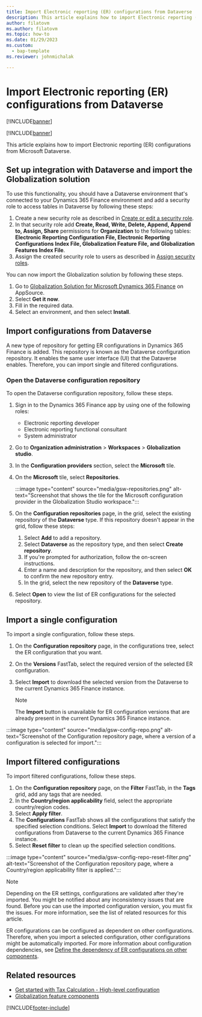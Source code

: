 ```yaml
---
title: Import Electronic reporting (ER) configurations from Dataverse
description: This article explains how to import Electronic reporting (ER) configurations from Microsoft Dataverse.
author: filatovm
ms.author: filatovm
ms.topic: how-to
ms.date: 01/29/2023
ms.custom: 
  - bap-template
ms.reviewer: johnmichalak

---
```


# Import Electronic reporting (ER) configurations from Dataverse

[!INCLUDE[banner](../../../includes/banner.md)]

[!INCLUDE[banner](../../../includes/rsc-to-gsw-banner.md)]

This article explains how to import Electronic reporting (ER) configurations from Microsoft Dataverse.

## Set up integration with Dataverse and import the Globalization solution

To use this functionality, you should have a Dataverse environment that's connected to your Dynamics 365 Finance environment and add a security role to access tables in Dataverse by following these steps:

1. Create a new security role as described in [Create or edit a security role](/power-platform/admin/create-edit-security-role).
2. In that security role add **Create, Read, Write, Delete, Append, Append to, Assign, Share** permissions for **Organization** to the following tables: **Electronic Reporting Configuration File, Electronic Reporting Configurations Index File, Globalization Feature File, and Globalization Features Index File**. 
3. Assign the created security role to users as described in [Assign security roles](/power-platform/admin/assign-security-roles). 

You can now import the Globalization solution by following these steps.

1. Go to [Globalization Solution for Microsoft Dynamics 365 Finance](https://appsource.microsoft.com/product/dynamics-crm/mscrm.d365-globalizationartifacts-preview?flightCodes=a0bc3ba0711a4558bf3a2932a66dc11d) on AppSource.
1. Select **Get it now**.
1. Fill in the required data.
1. Select an environment, and then select **Install**.

## Import configurations from Dataverse

A new type of repository for getting ER configurations in Dynamics 365 Finance is added. This repository is known as the Dataverse configuration repository. It enables the same user interface (UI) that the Dataverse enables. Therefore, you can import single and filtered configurations.

### Open the Dataverse configuration repository

To open the Dataverse configuration repository, follow these steps.

1. Sign in to the Dynamics 365 Finance app by using one of the following roles:

    - Electronic reporting developer
    - Electronic reporting functional consultant
    - System administrator

1. Go to **Organization administration** \> **Workspaces** \> **Globalization studio**.
1. In the **Configuration providers** section, select the **Microsoft** tile.
1. On the **Microsoft** tile, select **Repositories**.

    :::image type="content" source="media/gsw-repositories.png" alt-text="Screenshot that shows the tile for the Microsoft configuration provider in the Globalization Studio workspace.":::

1. On the **Configuration repositories** page, in the grid, select the existing repository of the **Dataverse** type. If this repository doesn't appear in the grid, follow these steps:

    1. Select **Add** to add a repository.
    1. Select **Dataverse** as the repository type, and then select **Create repository**.
    1. If you're prompted for authorization, follow the on-screen instructions.
    1. Enter a name and description for the repository, and then select **OK** to confirm the new repository entry.
    1. In the grid, select the new repository of the **Dataverse** type.

1. Select **Open** to view the list of ER configurations for the selected repository.

## Import a single configuration

To import a single configuration, follow these steps.

1. On the **Configuration repository** page, in the configurations tree, select the ER configuration that you want.
1. On the **Versions** FastTab, select the required version of the selected ER configuration.
1. Select **Import** to download the selected version from the Dataverse to the current Dynamics 365 Finance instance.

    > [!NOTE]
    > The **Import** button is unavailable for ER configuration versions that are already present in the current Dynamics 365 Finance instance.

:::image type="content" source="media/gsw-config-repo.png" alt-text="Screenshot of the Configuration repository page, where a version of a configuration is selected for import.":::

## Import filtered configurations

To import filtered configurations, follow these steps.

1. On the **Configuration repository** page, on the **Filter** FastTab, in the **Tags** grid, add any tags that are needed.
1. In the **Country/region applicability** field, select the appropriate country/region codes.
1. Select **Apply filter**.
1. The **Configurations** FastTab shows all the configurations that satisfy the specified selection conditions. Select **Import** to download the filtered configurations from Dataverse to the current Dynamics 365 Finance instance.
1. Select **Reset filter** to clean up the specified selection conditions.

:::image type="content" source="media/gsw-config-repo-reset-filter.png" alt-text="Screenshot of the Configuration repository page, where a Country/region applicability filter is applied.":::

> [!NOTE]
> Depending on the ER settings, configurations are validated after they're imported. You might be notified about any inconsistency issues that are found. Before you can use the imported configuration version, you must fix the issues. For more information, see the list of related resources for this article.
>
> ER configurations can be configured as dependent on other configurations. Therefore, when you import a selected configuration, other configurations might be automatically imported. For more information about configuration dependencies, see [Define the dependency of ER configurations on other components](../../../../fin-ops-core/dev-itpro/analytics/tasks/er-define-dependency-er-configurations-from-other-components-july-2017.md).

## Related resources

- [Get started with Tax Calculation - High-level configuration](../global-get-started-with-tax-calculation-service.md#high-level-configuration)
- [Globalization feature components](../e-invoicing-working-globalization-features.md)

[!INCLUDE[footer-include](../../../../includes/footer-banner.md)]

